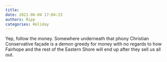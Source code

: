 ```yaml
---
title: 
date: 2021-06-04 17:04:23
authors: Ripp
categories: Holiday
---
```


 Yep, follow the money.   Somewhere underneath that phony Christian Conservative façade is a demon greedy for money with no regards to how Fairhope and the rest of the Eastern Shore will end up after they sell us all out.